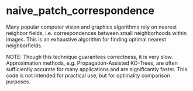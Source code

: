 # naive_patch_correspondence

Many popular computer vision and graphics algorithms rely on nearest neighbor fields, i.e. correspondences between small neighborhoods within images. This is an exhaustive algorithm for finding optimal nearest neighborfields. 

NOTE: Though this technique guarantees correctness, it is very slow. Approximation methods, e.g. Propagation-Assisted KD-Trees, are often sufficiently accurate for many applications and are significantly faster. This code is not intended for practical use, but for optimality comparison purposes. 

